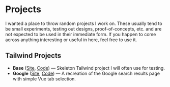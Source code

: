 # Projects

I wanted a place to throw random projects I work on. These usually tend to be small experiments, testing out designs, proof-of-concepts, etc. and are not expected to be used in their immediate form. If you happen to come across anything interesting or useful in here, feel free to use it.

## Tailwind Projects
- **Base** ([Site](https://zaknesler.github.io/projects/css/tailwind/base/public/), [Code](css/tailwind/base)) &mdash; Skeleton Tailwind project I will often use for testing.
- **Google** ([Site](https://zaknesler.github.io/projects/css/tailwind/recreations/google/public/), [Code](css/tailwind/recreations/google)) &mdash; A recreation of the Google search results page with simple Vue tab selection.
